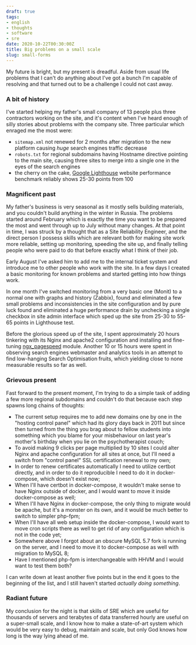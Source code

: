 ```yaml
---
draft: true
tags:
- english
- thoughts
- software
- sre
date: 2020-10-22T00:30:00Z
title: Big problems on a small scale
slug: small-forms
---
```


My future is bright, but my present is dreadful. Aside from usual life problems that I can't do anything about I've got a bunch I'm capable of resolving and that turned out to be a challenge I could not cast away.

### A bit of history

I've started helping my father's small company of 13 people plus three contractors working on the site, and it's content when I've heard enough of silly stories about problems with the company site. Three particular which enraged me the most were:

- `sitemap.xml` not renewed for 2 months after migration to the new platform causing _huge_ search engines traffic decrease
- `robots.txt` for regional subdomains having Hostname directive pointing to the main site, causing three sites to merge into a single one in the eyes of the search engines
- the cherry on the cake, [Google Lighthouse](https://developers.google.com/web/tools/lighthouse) website performance benchmark reliably shows 25-30 points from 100

<!--more-->

### Magnificent past

My father's business is very seasonal as it mostly sells building materials, and you couldn't build anything in the winter in Russia. The problems started around February which is exactly the time you want to be prepared the most and went through up to July without many changes. At that point in time, I was struck by a thought that as a Site Reliability Engineer, and the direct person I possess skills which are relevant both for making site work more reliable, setting up monitoring, speeding the site up, and finally telling people who were paid to do that before exactly what I think of their job.

Early August I've asked him to add me to the internal ticket system and introduce me to other people who work with the site. In a few days I created a basic monitoring for known problems and started getting into how things work.

In one month I've switched monitoring from a very basic one (Monit) to a normal one with graphs and history (Zabbix), found and eliminated a few small problems and inconsistencies in the site configuration and by pure luck found and eliminated a huge performance drain by unchecking a single checkbox in site admin interface which sped up the site from 25-30 to 55-65 points in Lighthouse test.

Before the glorious speed up of the site, I spent approximately 20 hours tinkering with its Nginx and apache2 configuration and installing and fine-tuning [ngx_pagespeed](https://developers.google.com/speed/pagespeed/module) module. Another 10 or 15 hours were spent in observing search engines webmaster and analytics tools in an attempt to find low-hanging Search Optimisation fruits, which yielding close to none measurable results so far as well.

### Grievous present

Fast forward to the present moment, I'm trying to do a simple task of adding a few more regional subdomains and couldn't do that because each step spawns long chains of thoughts:
 
- The current setup requires me to add new domains one by one in the "hosting control panel" which had its glory days back in 2011 but since then turned from the thing you brag about to fellow students into something which you blame for your misbehaviour on last year's mother's birthday when you lie on the psychotherapist couch;
- To avoid making 9 clicks per page multiplied by 10 sites I could alter Nginx and apache configuration for all sites at once, but I'll need a switch from "control panel" SSL certification renewal to my own;
- In order to renew certificates automatically I need to utilize certbot directly, and in order to do it reproducible I need to do it in docker-compose, which doesn't exist now;
- When I'll have certbot in docker-compose, it wouldn't make sense to have Nginx outside of docker, and I would want to move it inside docker-compose as well;
- When I'll have Nginx in docker-compose, the only thing to migrate would be apache, but it's a monster on its own, and it would be much better to switch to simpler php-fpm;
- When I'll have all web setup inside the docker-compose, I would want to move cron scripts there as well to get rid of any configuration which is not in the code yet;
- Somewhere above I forgot about an obscure MySQL 5.7 fork is running on the server, and I need to move it to docker-compose as well with migration to MySQL 8;
- Have I mentioned php-fpm is interchangeable with HHVM and I would want to test them both?

I can write down at least another five points but in the end it goes to the beginning of the list, and I still haven't started _actually doing something_.

### Radiant future

My conclusion for the night is that skills of SRE which are useful for thousands of servers and terabytes of data transferred hourly are useful on a super-small scale, and I know how to make a state-of-art system which would be very easy to debug, maintain and scale, but only God knows how long is the way lying ahead of me.
